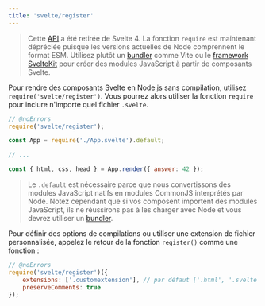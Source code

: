```yaml
---
title: 'svelte/register'
---
```


> Cette <span class="vo">[API](/docs/development#api)</span> a été retirée de Svelte 4. La fonction `require` est maintenant dépréciée puisque les versions actuelles de Node comprennent le format ESM. Utilisez plutôt un <span class="vo">[bundler](/docs/web#bundler-packager)</span> comme Vite ou le <span class="vo">[framework](/docs/web#framework)</span> [SvelteKit](https://kit.svelte.dev) pour créer des modules JavaScript à partir de composants Svelte.

Pour rendre des composants Svelte en Node.js sans compilation, utilisez `require('svelte/register')`. Vous pourrez alors utiliser la fonction `require` pour inclure n'importe quel fichier `.svelte`.

```js
// @noErrors
require('svelte/register');

const App = require('./App.svelte').default;

// ...

const { html, css, head } = App.render({ answer: 42 });
```

> Le `.default` est nécessaire parce que nous convertissons des modules JavaScript natifs en modules CommonJS interprétés par Node. Notez cependant que si vos composent importent des modules JavaScript, ils ne réussirons pas à les charger avec Node et vous devrez utiliser un <span class="vo">[bundler](/docs/web#bundler-packager)</span>.

Pour définir des options de compilations ou utiliser une extension de fichier personnalisée, appelez le retour de la fonction `register()` comme une fonction :

```js
// @noErrors
require('svelte/register')({
	extensions: ['.customextension'], // par défaut ['.html', '.svelte']
	preserveComments: true
});
```
